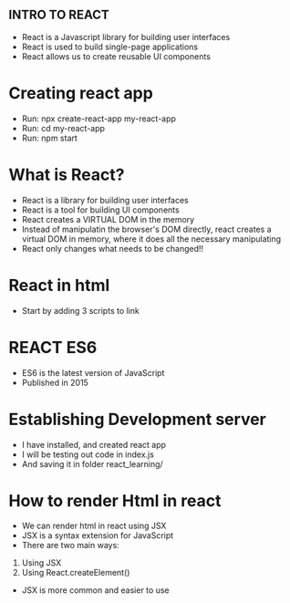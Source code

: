 ## INTRO TO REACT
 - React is a Javascript library for building user interfaces
 - React is used to build single-page applications
 - React allows us to create reusable UI components
 
 # Creating react app
  - Run: npx create-react-app my-react-app
  - Run: cd my-react-app
  - Run: npm start

 # What is React?
 - React is a library for building user interfaces
 - React is a tool for building UI components
 - React creates a VIRTUAL DOM in the memory
 - Instead of manipulatin the browser's DOM directly, react creates a virtual DOM in memory, where it does all the necessary manipulating
 - React only changes what needs to be changed!!

 # React in html
 - Start by adding 3 scripts to link

 # REACT ES6
  - ES6 is the latest version of JavaScript
  - Published in 2015
  
  # Establishing Development server
   - I have installed, and created react app
   - I will be testing out code in index.js
   - And saving it in folder react_learning/

   # How to render Html in react
   - We can render html in react using JSX
   - JSX is a syntax extension for JavaScript
   - There are two main ways:
   1. Using JSX
   2. Using React.createElement()
   - JSX is more common and easier to use
